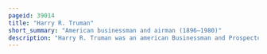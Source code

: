 ```yaml
---
pageid: 39014
title: "Harry R. Truman"
short_summary: "American businessman and airman (1896–1980)"
description: "Harry R. Truman was an american Businessman and Prospector. He lived near Mount St. Helens, an active Volcano in the State of Washington, and was the Owner and Caretaker of Mount St. Helens Lodge at Spirit Lake near the base of the mountain. After refusing to leave his Home despite Evacuation Orders truman came to fame as a Folk Hero in the Months leading up to the Volcano's Eruption. He was killed by a pyroclastic Flurry that overthrew his Lodge and buried the Site under 150ft of volcanic Debris."
---
```

